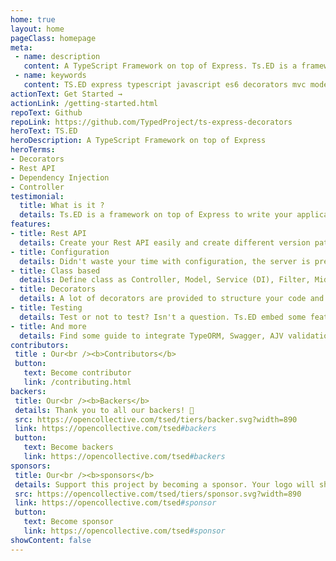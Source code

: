 ```yaml
---
home: true
layout: home
pageClass: homepage
meta:
 - name: description
   content: A TypeScript Framework on top of Express. Ts.ED is a framework on top of Express to write your application with TypeScript (or ES6). It provides a lot of decorators and guideline to make your code more readable and less error-prone.
 - name: keywords
   content: TS.ED express typescript javascript es6 decorators mvc model ioc service model middleware socket.io swagger typeorm mongoose ajv
actionText: Get Started →
actionLink: /getting-started.html
repoText: Github
repoLink: https://github.com/TypedProject/ts-express-decorators
heroText: TS.ED
heroDescription: A TypeScript Framework on top of Express
heroTerms:
- Decorators
- Rest API
- Dependency Injection
- Controller
testimonial:
  title: What is it ?
  details: Ts.ED is a framework on top of Express to write your application with TypeScript (or ES6). It provides a lot of decorators and guideline to make your code more readable and less error-prone.
features:
- title: Rest API
  details: Create your Rest API easily and create different version path of your API
- title: Configuration
  details: Didn't waste your time with configuration, the server is preconfigured to start quickly!
- title: Class based
  details: Define class as Controller, Model, Service (DI), Filter, Middleware, Converter etc...
- title: Decorators
  details: A lot of decorators are provided to structure your code and define route and method.
- title: Testing
  details: Test or not to test? Isn't a question. Ts.ED embed some features to test your code!
- title: And more
  details: Find some guide to integrate TypeORM, Swagger, AJV validation, Passport, Socket.io, Templating, etc...
contributors:
 title : Our<br /><b>Contributors</b>
 button:
   text: Become contributor
   link: /contributing.html
backers:
 title: Our<br /><b>Backers</b>
 details: Thank you to all our backers! 🙏
 src: https://opencollective.com/tsed/tiers/backer.svg?width=890
 link: https://opencollective.com/tsed#backers
 button:
   text: Become backers
   link: https://opencollective.com/tsed#backers
sponsors:
 title: Our<br /><b>sponsors</b>
 details: Support this project by becoming a sponsor. Your logo will show up here with a link to your website.
 src: https://opencollective.com/tsed/tiers/sponsor.svg?width=890
 link: https://opencollective.com/tsed#sponsor
 button:
   text: Become sponsor
   link: https://opencollective.com/tsed#sponsor
showContent: false
---
```

